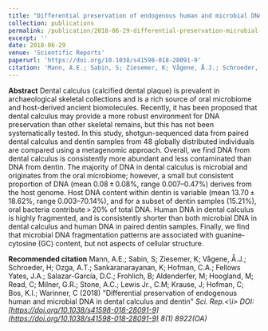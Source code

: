 ```yaml
---
title: "Differential preservation of endogenous human and microbial DNA in dental calculus and dentin"
collection: publications
permalink: /publication/2018-06-29-differential-preservation-microbial-endogenous
excerpt: ''
date: 2018-06-29
venue: 'Scientific Reports'
paperurl: 'https://doi.org/10.1038/s41598-018-28091-9'
citation: 'Mann, A.E.; Sabin, S; Ziesemer, K; Vågene, Å.J.; Schroeder, H; Ozga, A.T.; Sankaranarayanan, K; Hofman, C.A.; Fellows Yates, J.A.; Salazar-García, D.C.; Frohlich, B; Aldenderfer, M; Hoogland, M; Read, C; Milner, G.R.; Stone, A.C.; Lewis Jr., C.M; Krause, J; Hofman, C; Bos, K.I.; Warinner, C (2018) &quot;Differential preservation of endogenous human and microbial DNA in dental calculus and dentin&quot; <i> Sci. Rep.<\i> DOI:[https://doi.org/10.1038/s41598-018-28091-9](https://doi.org/10.1038/s41598-018-28091-9) 8(1) 8922(OA)'
---
```


**Abstract**
Dental calculus (calcified dental plaque) is prevalent in archaeological skeletal collections and is a rich source of oral microbiome and host-derived ancient biomolecules. Recently, it has been proposed that dental calculus may provide a more robust environment for DNA preservation than other skeletal remains, but this has not been systematically tested. In this study, shotgun-sequenced data from paired dental calculus and dentin samples from 48 globally distributed individuals are compared using a metagenomic approach. Overall, we find DNA from dental calculus is consistently more abundant and less contaminated than DNA from dentin. The majority of DNA in dental calculus is microbial and originates from the oral microbiome; however, a small but consistent proportion of DNA (mean 0.08 ± 0.08%, range 0.007–0.47%) derives from the host genome. Host DNA content within dentin is variable (mean 13.70 ± 18.62%, range 0.003–70.14%), and for a subset of dentin samples (15.21%), oral bacteria contribute > 20% of total DNA. Human DNA in dental calculus is highly fragmented, and is consistently shorter than both microbial DNA in dental calculus and human DNA in paired dentin samples. Finally, we find that microbial DNA fragmentation patterns are associated with guanine-cytosine (GC) content, but not aspects of cellular structure.

**Recommended citation**
Mann, A.E.; Sabin, S; Ziesemer, K; Vågene, Å.J.; Schroeder, H; Ozga, A.T.; Sankaranarayanan, K; Hofman, C.A.; Fellows Yates, J.A.; Salazar-García, D.C.; Frohlich, B; Aldenderfer, M; Hoogland, M; Read, C; Milner, G.R.; Stone, A.C.; Lewis Jr., C.M; Krause, J; Hofman, C; Bos, K.I.; Warinner, C (2018) &quot;Differential preservation of endogenous human and microbial DNA in dental calculus and dentin&quot; <i> Sci. Rep.<\i> DOI:[https://doi.org/10.1038/s41598-018-28091-9](https://doi.org/10.1038/s41598-018-28091-9) 8(1) 8922(OA)